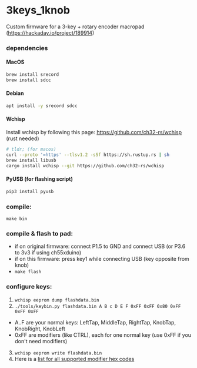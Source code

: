 # 3keys_1knob
Custom firmware for a 3-key + rotary encoder macropad (https://hackaday.io/project/189914)

### dependencies

#### MacOS
```bash
brew install srecord
brew install sdcc
```
#### Debian
```bash
apt install -y srecord sdcc
```

#### Wchisp
Install wchisp by following this page: https://github.com/ch32-rs/wchisp (rust needed)
```bash
# tldr; (for macos)
curl --proto '=https' --tlsv1.2 -sSf https://sh.rustup.rs | sh
brew install libusb
cargo install wchisp --git https://github.com/ch32-rs/wchisp
```


#### PyUSB (for flashing script)
```bash
pip3 install pyusb
```

### compile:
`make bin`

### compile & flash to pad:
- if on original firmware: connect P1.5 to GND and connect USB (or P3.6 to 3v3 if using ch55xduino)
- if on this firmware: press key1 while connecting USB (key opposite from knob)
- `make flash`

### configure keys:
1. `wchisp eeprom dump flashdata.bin`
2. `./tools/keybin.py flashdata.bin A B c D E F 0xFF 0xFF 0x80 0xFF 0xFF 0xFF`
- A..F are your normal keys: LeftTap, MiddleTap, RightTap, KnobTap, KnobRight, KnobLeft
- 0xFF are modifiers (like CTRL), each for one normal key (use 0xFF if you don't need modifiers)
3. `wchisp eeprom write flashdata.bin`
4. Here is a [list for all supported modifier hex codes](include/usb_conkbd.h#L31)
